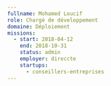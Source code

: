```yaml
---
fullname: Mohamed Loucif
role: Chargé de développement
domaine: Déploiement
missions:
  - start: 2018-04-12
    end: 2018-10-31
    status: admin
    employer: direccte
    startups:
      - conseillers-entreprises
---
```

